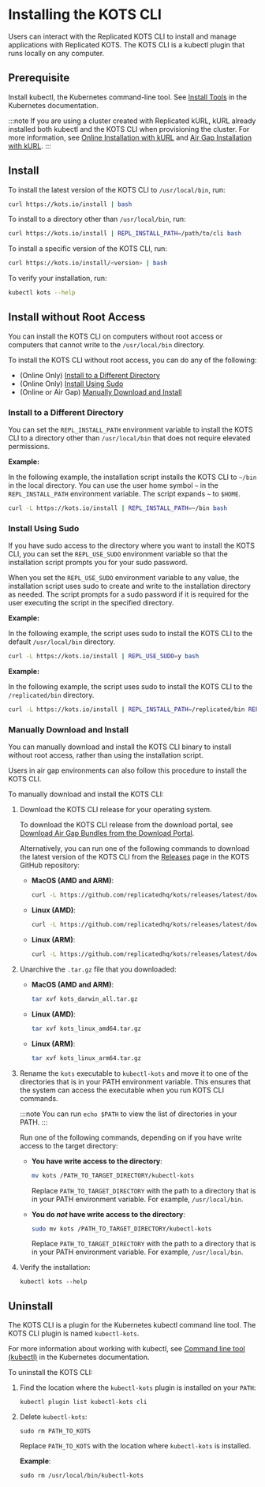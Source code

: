 # Installing the KOTS CLI

Users can interact with the Replicated KOTS CLI to install and manage applications with Replicated KOTS. The KOTS CLI is a kubectl plugin that runs locally on any computer.


## Prerequisite

Install kubectl, the Kubernetes command-line tool. See [Install Tools](https://kubernetes.io/docs/tasks/tools/) in the Kubernetes documentation.

:::note
If you are using a cluster created with Replicated kURL, kURL already installed both kubectl and the KOTS CLI when provisioning the cluster. For more information, see [Online Installation with kURL](/enterprise/installing-kurl) and [Air Gap Installation with kURL](/enterprise/installing-kurl-airgap).
:::

## Install

To install the latest version of the KOTS CLI to `/usr/local/bin`, run:

```bash
curl https://kots.io/install | bash
```

To install to a directory other than `/usr/local/bin`, run:

```bash
curl https://kots.io/install | REPL_INSTALL_PATH=/path/to/cli bash
```

To install a specific version of the KOTS CLI, run:

```bash
curl https://kots.io/install/<version> | bash
```

To verify your installation, run:

```bash
kubectl kots --help
```

## Install without Root Access

You can install the KOTS CLI on computers without root access or computers that cannot write to the `/usr/local/bin` directory.

To install the KOTS CLI without root access, you can do any of the following:

* (Online Only) [Install to a Different Directory](#install-to-a-different-directory)
* (Online Only) [Install Using Sudo](#install-using-sudo)
* (Online or Air Gap) [Manually Download and Install](#manually-download-and-install)

### Install to a Different Directory

You can set the `REPL_INSTALL_PATH` environment variable to install the KOTS CLI to a directory other than `/usr/local/bin` that does not require elevated permissions.

**Example:**

In the following example, the installation script installs the KOTS CLI to `~/bin` in the local directory. You can use the user home symbol `~` in the `REPL_INSTALL_PATH` environment variable. The script expands `~` to `$HOME`.

```bash
curl -L https://kots.io/install | REPL_INSTALL_PATH=~/bin bash
```

### Install Using Sudo

If you have sudo access to the directory where you want to install the KOTS CLI, you can set the `REPL_USE_SUDO` environment variable so that the installation script prompts you for your sudo password.

When you set the `REPL_USE_SUDO` environment variable to any value, the installation script uses sudo to create and write to the installation directory as needed. The script prompts for a sudo password if it is required for the user executing the script in the specified directory.

**Example:**

In the following example, the script uses sudo to install the KOTS CLI to the default `/usr/local/bin` directory.

```bash
curl -L https://kots.io/install | REPL_USE_SUDO=y bash
```

**Example:**

In the following example, the script uses sudo to install the KOTS CLI to the `/replicated/bin` directory.

```bash
curl -L https://kots.io/install | REPL_INSTALL_PATH=/replicated/bin REPL_USE_SUDO=y bash
```

### Manually Download and Install

You can manually download and install the KOTS CLI binary to install without root access, rather than using the installation script.

Users in air gap environments can also follow this procedure to install the KOTS CLI.

To manually download and install the KOTS CLI:

1. Download the KOTS CLI release for your operating system.

   To download the KOTS CLI release from the download portal, see [Download Air Gap Bundles from the Download Portal](/vendor/releases-download-airgap-bundles#download-portal).

   Alternatively, you can run one of the following commands to download the latest version of the KOTS CLI from the [Releases](https://github.com/replicatedhq/kots/releases/latest) page in the KOTS GitHub repository:

   * **MacOS (AMD and ARM)**:

      ```bash
      curl -L https://github.com/replicatedhq/kots/releases/latest/download/kots_darwin_all.tar.gz
      ```

   * **Linux (AMD)**:

      ```bash
      curl -L https://github.com/replicatedhq/kots/releases/latest/download/kots_linux_amd64.tar.gz
      ```

   * **Linux (ARM)**:

      ```bash
      curl -L https://github.com/replicatedhq/kots/releases/latest/download/kots_linux_arm64.tar.gz
      ```

1. Unarchive the `.tar.gz` file that you downloaded:

   * **MacOS (AMD and ARM)**:

      ```bash
      tar xvf kots_darwin_all.tar.gz
      ```
   * **Linux (AMD)**:

      ```bash
      tar xvf kots_linux_amd64.tar.gz
      ```
   * **Linux (ARM)**:

      ```bash
      tar xvf kots_linux_arm64.tar.gz
      ```

1. Rename the `kots` executable to `kubectl-kots` and move it to one of the directories that is in your PATH environment variable. This ensures that the system can access the executable when you run KOTS CLI commands.

   :::note
   You can run `echo $PATH` to view the list of directories in your PATH.
   :::

   Run one of the following commands, depending on if you have write access to the target directory:

   * **You have write access to the directory**:

     ```bash
     mv kots /PATH_TO_TARGET_DIRECTORY/kubectl-kots
     ```
     Replace `PATH_TO_TARGET_DIRECTORY` with the path to a directory that is in your PATH environment variable. For example, `/usr/local/bin`.

   * **You do _not_ have write access to the directory**: 

     ```bash
     sudo mv kots /PATH_TO_TARGET_DIRECTORY/kubectl-kots
     ```
     Replace `PATH_TO_TARGET_DIRECTORY` with the path to a directory that is in your PATH environment variable. For example, `/usr/local/bin`.

1. Verify the installation:

   ```
   kubectl kots --help
   ```

## Uninstall

The KOTS CLI is a plugin for the Kubernetes kubectl command line tool. The KOTS CLI plugin is named `kubectl-kots`.

For more information about working with kubectl, see [Command line tool (kubectl)](https://kubernetes.io/docs/reference/kubectl/) in the Kubernetes documentation.

To uninstall the KOTS CLI:

1. Find the location where the `kubectl-kots` plugin is installed on your `PATH`:

   ```
   kubectl plugin list kubectl-kots cli
   ```

2. Delete `kubectl-kots`:

   ```
   sudo rm PATH_TO_KOTS
   ```
   Replace `PATH_TO_KOTS` with the location where `kubectl-kots` is installed.

   **Example**:

   ```
   sudo rm /usr/local/bin/kubectl-kots
   ```
